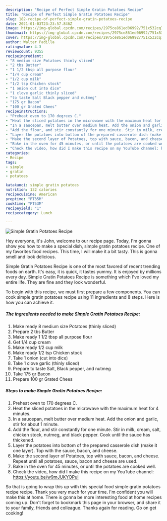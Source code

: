 ```yaml
---
description: "Recipe of Perfect Simple Gratin Potatoes Recipe"
title: "Recipe of Perfect Simple Gratin Potatoes Recipe"
slug: 182-recipe-of-perfect-simple-gratin-potatoes-recipe
date: 2021-01-03T23:23:57.846Z
image: https://img-global.cpcdn.com/recipes/2975ce861ed06992/751x532cq70/simple-gratin-potatoes-recipe-recipe-main-photo.jpg
thumbnail: https://img-global.cpcdn.com/recipes/2975ce861ed06992/751x532cq70/simple-gratin-potatoes-recipe-recipe-main-photo.jpg
cover: https://img-global.cpcdn.com/recipes/2975ce861ed06992/751x532cq70/simple-gratin-potatoes-recipe-recipe-main-photo.jpg
author: Walter Padilla
ratingvalue: 4.3
reviewcount: 9355
recipeingredient:
- "8 medium size Potatoes thinly sliced"
- "2 tbs Butter"
- "1 1/2 tbsp all purpose flour"
- "1/4 cup cream"
- "1/2 cup milk"
- "1/2 tsp Chicken stock"
- "1 onion cut into dice"
- "1 clove garlic thinly sliced"
- "to taste Salt Black pepper and nutmeg"
- "175 gr Bacon"
- "100 gr Grated Chees"
recipeinstructions:
- "Preheat oven to 170 degrees C."
- "Heat the sliced potatoes in the microwave with the maximum heat for 4 minutes."
- "In a saucepan, melt butter over medium heat. Add the onion and garlic, stir for about 1 minute."
- "Add the flour, and stir constantly for one minute. Stir in milk, cream, salt, chicken stock, nutmeg, and black pepper. Cook until the sauce has thickened."
- "Layer the potatoes into bottom of the prepared casserole dish (make it one layer). Top with the sauce, bacon, and cheese."
- "Make the second layer of Potatoes, top with sauce, bacon, and cheese. Repeat until all potatoes, sauce, bacon and cheese are used."
- "Bake in the oven for 45 minutes, or until the potatoes are cooked well."
- "Check the video, how did I make this recipe on my YouTube channel: https://youtu.be/w9mJUKYOPuI"
categories:
- Recipe
tags:
- simple
- gratin
- potatoes

katakunci: simple gratin potatoes 
nutrition: 132 calories
recipecuisine: American
preptime: "PT35M"
cooktime: "PT53M"
recipeyield: "1"
recipecategory: Lunch

---
```



![Simple Gratin Potatoes Recipe](https://img-global.cpcdn.com/recipes/2975ce861ed06992/751x532cq70/simple-gratin-potatoes-recipe-recipe-main-photo.jpg)

Hey everyone, it's John, welcome to our recipe page. Today, I'm gonna show you how to make a special dish, simple gratin potatoes recipe. One of my favorites food recipes. This time, I will make it a bit tasty. This is gonna smell and look delicious.



Simple Gratin Potatoes Recipe is one of the most favored of recent trending foods on earth. It's easy, it is quick, it tastes yummy. It is enjoyed by millions every day. Simple Gratin Potatoes Recipe is something which I've loved my entire life. They are fine and they look wonderful.


To begin with this recipe, we must first prepare a few components. You can cook simple gratin potatoes recipe using 11 ingredients and 8 steps. Here is how you can achieve it.

<!--inarticleads1-->

##### The ingredients needed to make Simple Gratin Potatoes Recipe:

1. Make ready 8 medium size Potatoes (thinly sliced)
1. Prepare 2 tbs Butter
1. Make ready 1 1/2 tbsp all purpose flour
1. Get 1/4 cup cream
1. Make ready 1/2 cup milk
1. Make ready 1/2 tsp Chicken stock
1. Take 1 onion (cut into dice)
1. Take 1 clove garlic (thinly sliced)
1. Prepare to taste Salt, Black pepper, and nutmeg
1. Take 175 gr Bacon
1. Prepare 100 gr Grated Chees




<!--inarticleads2-->

##### Steps to make Simple Gratin Potatoes Recipe:

1. Preheat oven to 170 degrees C.
1. Heat the sliced potatoes in the microwave with the maximum heat for 4 minutes.
1. In a saucepan, melt butter over medium heat. Add the onion and garlic, stir for about 1 minute.
1. Add the flour, and stir constantly for one minute. Stir in milk, cream, salt, chicken stock, nutmeg, and black pepper. Cook until the sauce has thickened.
1. Layer the potatoes into bottom of the prepared casserole dish (make it one layer). Top with the sauce, bacon, and cheese.
1. Make the second layer of Potatoes, top with sauce, bacon, and cheese. Repeat until all potatoes, sauce, bacon and cheese are used.
1. Bake in the oven for 45 minutes, or until the potatoes are cooked well.
1. Check the video, how did I make this recipe on my YouTube channel: https://youtu.be/w9mJUKYOPuI




So that is going to wrap this up with this special food simple gratin potatoes recipe recipe. Thank you very much for your time. I'm confident you will make this at home. There is gonna be more interesting food at home recipes coming up. Don't forget to bookmark this page in your browser, and share it to your family, friends and colleague. Thanks again for reading. Go on get cooking!

